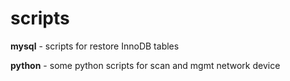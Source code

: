 # scripts

**mysql** - scripts for restore InnoDB tables

**python** - some python scripts for scan and mgmt network device
